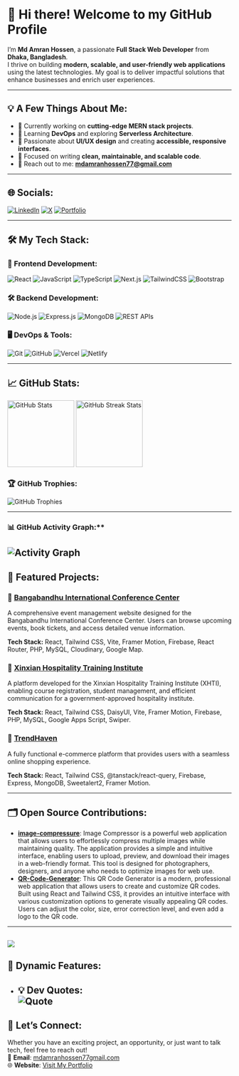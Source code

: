 # 👋 Hi there! Welcome to my GitHub Profile  
I’m **Md Amran Hossen**, a passionate **Full Stack Web Developer** from **Dhaka, Bangladesh**.  
I thrive on building **modern, scalable, and user-friendly web applications** using the latest technologies. My goal is to deliver impactful solutions that enhance businesses and enrich user experiences.

---

## 💡 A Few Things About Me:
- 🔭 Currently working on **cutting-edge MERN stack projects**.  
- 🌱 Learning **DevOps** and exploring **Serverless Architecture**.  
- 🧩 Passionate about **UI/UX design** and creating **accessible, responsive interfaces**.  
- 🎯 Focused on writing **clean, maintainable, and scalable code**.  
- 📧 Reach out to me: **mdamranhossen77@gmail.com**

---

## 🌐 Socials:
[![LinkedIn](https://img.shields.io/badge/LinkedIn-%230077B5.svg?style=for-the-badge&logo=linkedin&logoColor=white)](https://linkedin.com/in/md-amran-hossen-713574206)  [![X](https://img.shields.io/badge/X-black.svg?style=for-the-badge&logo=X&logoColor=white)](https://x.com/MdAmran29290306)  [![Portfolio](https://img.shields.io/badge/Portfolio-%23121212.svg?style=for-the-badge&logo=portfolio&logoColor=white)](https://mdamranhossen.netlify.app)

---

## 🛠️ My Tech Stack:
### 🚀 Frontend Development:
![React](https://img.shields.io/badge/React-%2361DAFB.svg?style=for-the-badge&logo=react&logoColor=black) ![JavaScript](https://img.shields.io/badge/JavaScript-%23F7DF1E.svg?style=for-the-badge&logo=javascript&logoColor=black) 
![TypeScript](https://img.shields.io/badge/TypeScript-%23007ACC.svg?style=for-the-badge&logo=typescript&logoColor=white) ![Next.js](https://img.shields.io/badge/Next.js-black?style=for-the-badge&logo=next.js&logoColor=white) ![TailwindCSS](https://img.shields.io/badge/TailwindCSS-%2338B2AC.svg?style=for-the-badge&logo=tailwind-css&logoColor=white)  ![Bootstrap](https://img.shields.io/badge/Bootstrap-%238511FA.svg?style=for-the-badge&logo=bootstrap&logoColor=white)

### 🛠️ Backend Development:
![Node.js](https://img.shields.io/badge/Node.js-6DA55F?style=for-the-badge&logo=node.js&logoColor=white) ![Express.js](https://img.shields.io/badge/Express.js-%23404d59.svg?style=for-the-badge&logo=express&logoColor=white)  ![MongoDB](https://img.shields.io/badge/MongoDB-%234ea94b.svg?style=for-the-badge&logo=mongodb&logoColor=white)  ![REST APIs](https://img.shields.io/badge/REST-APIs-green?style=for-the-badge&logo=rest&logoColor=white)  

### 🖥️ DevOps & Tools:
![Git](https://img.shields.io/badge/Git-%23F05033.svg?style=for-the-badge&logo=git&logoColor=white)  ![GitHub](https://img.shields.io/badge/GitHub-%23181717.svg?style=for-the-badge&logo=github&logoColor=white)  ![Vercel](https://img.shields.io/badge/Vercel-%23000000.svg?style=for-the-badge&logo=vercel&logoColor=white)  ![Netlify](https://img.shields.io/badge/Netlify-%2300C7B7.svg?style=for-the-badge&logo=netlify&logoColor=white)

---

## 📈 GitHub Stats:
<div align="left">
  <img src="https://github-readme-stats.vercel.app/api?username=AJAmran&theme=radical&hide_border=false&show_icons=true" alt="GitHub Stats" height="150" />
  <img src="https://github-readme-streak-stats.herokuapp.com?user=AJAmran&theme=radical&hide_border=false" alt="GitHub Streak Stats" height="150" />
</div>

### 🏆 GitHub Trophies:
<div align="left">
  <img src="https://github-profile-trophy.vercel.app/?username=AJAmran&theme=onedark&row=1&column=6&no-frame=true" alt="GitHub Trophies">
</div>

---

### 📊 GitHub Activity Graph:**  
![Activity Graph](https://github-readme-activity-graph.vercel.app/graph?username=AJAmran&theme=react-dark)
---

## 🚀 Featured Projects:
### 🌟 [Bangabandhu International Conference Center](https://bicc-bd.com)
A comprehensive event management website designed for the Bangabandhu International Conference Center. Users can browse upcoming events, book tickets, and access detailed venue information.  

**Tech Stack:** React, Tailwind CSS, Vite, Framer Motion, Firebase, React Router, PHP, MySQL, Cloudinary, Google Map.

### 🌟 [Xinxian Hospitality Training Institute](https://xhtibd.com/)
A platform developed for the Xinxian Hospitality Training Institute (XHTI), enabling course registration, student management, and efficient communication for a government-approved hospitality institute.   

**Tech Stack:** React, Tailwind CSS, DaisyUI, Vite, Framer Motion, Firebase, PHP, MySQL, Google Apps Script, Swiper.

### 🌟 [TrendHaven](https://trendhaven.netlify.app)
A fully functional e-commerce platform that provides users with a seamless online shopping experience. 

**Tech Stack:** React, Tailwind CSS, @tanstack/react-query, Firebase, Express, MongoDB, Sweetalert2, Framer Motion.

---

## 🗂️ Open Source Contributions:
- **[image-compressure](https://github.com/AJAmran/image-compressure.git)**: Image Compressor is a powerful web application that allows users to effortlessly compress multiple images while maintaining quality. The application provides a simple and intuitive interface, enabling users to upload, preview, and download their images in a web-friendly format. This tool is designed for photographers, designers, and anyone who needs to optimize images for web use.
- **[QR-Code-Generator](https://github.com/AJAmran/QR-Code-Generator.git)**: This QR Code Generator is a modern, professional web application that allows users to create and customize QR codes. Built using React and Tailwind CSS, it provides an intuitive interface with various customization options to generate visually appealing QR codes. Users can adjust the color, size, error correction level, and even add a logo to the QR code.

---
[![](https://visitcount.itsvg.in/api?id=AJAmran&icon=0&color=0)](https://visitcount.itsvg.in)
---
## 🧩 Dynamic Features:
- **💡 Dev Quotes:**  
  ![Quote](https://quotes-github-readme.vercel.app/api?type=horizontal&theme=dark)
  ---
  
## 🤝 Let’s Connect:
Whether you have an exciting project, an opportunity, or just want to talk tech, feel free to reach out!  
📩 **Email**: [mdamranhossen77gmail.com](mailto:mdamranhossen77@gmail.com)  
🌐 **Website**: [Visit My Portfolio](https://mdamranhossen.netlify.app/)
